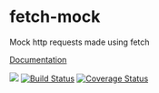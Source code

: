 # fetch-mock
Mock http requests made using fetch 

[Documentation](http://www.wheresrhys.co.uk/fetch-mock/)

<a href="https://codeclimate.com/github/wheresrhys/fetch-mock/maintainability"><img src="https://api.codeclimate.com/v1/badges/7f8abbf54ec9f3d07df3/maintainability" /></a>
 [![Build Status](https://travis-ci.org/wheresrhys/fetch-mock.svg?branch=master)](https://travis-ci.org/wheresrhys/fetch-mock) [![Coverage Status](https://coveralls.io/repos/github/wheresrhys/fetch-mock/badge.svg?branch=rhys%2Fcoveralls)](https://coveralls.io/github/wheresrhys/fetch-mock?branch=rhys%2Fcoveralls)
